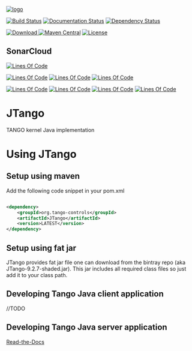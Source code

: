 [![logo](http://www.tango-controls.org/static/tango/img/logo_tangocontrols.png)](http://www.tango-controls.org)



[![Build Status](https://travis-ci.org/tango-controls/JTango.svg?branch=fix-admin-server-test)](https://travis-ci.org/tango-controls/JTango)
[![Documentation Status](https://readthedocs.org/projects/jtango/badge/?version=latest)](http://jtango.readthedocs.io/en/latest/?badge=latest)
[![Dependency Status](https://www.versioneye.com/user/projects/592bf58aa8a056006137f4ba/badge.svg?style=flat-square)](https://www.versioneye.com/user/projects/592bf58aa8a056006137f4ba)

[![Download](https://api.bintray.com/packages/tango-controls/generic/JTango/images/download.svg) ](https://bintray.com/tango-controls/generic/JTango/_latestVersion)
[![Maven Central](https://maven-badges.herokuapp.com/maven-central/org.tango-controls/jtango/badge.svg)](https://maven-badges.herokuapp.com/maven-central/org.tango-controls/jtango)
[![License](https://img.shields.io/badge/license-LGPL--3.0-blue.svg)](https://github.com/tango-controls/JTango/blob/master/LICENSE)

## SonarCloud

[![Lines Of Code](https://sonarcloud.io/api/badges/gate?key=org.tango-controls:JTango-root)](https://sonarcloud.io/dashboard?id=org.tango-controls%3AJTango-root)

[![Lines Of Code](https://sonarcloud.io/api/badges/measure?key=org.tango-controls:JTango-root&metric=ncloc)](https://sonarcloud.io/dashboard?id=org.tango-controls%3AJTango-root)
[![Lines Of Code](https://sonarcloud.io/api/badges/measure?key=org.tango-controls:JTango-root&metric=coverage)](https://sonarcloud.io/dashboard?id=org.tango-controls%3AJTango-root)
[![Lines Of Code](https://sonarcloud.io/api/badges/measure?key=org.tango-controls:JTango-root&metric=sqale_debt_ratio)](https://sonarcloud.io/dashboard?id=org.tango-controls%3AJTango-root)

[![Lines Of Code](https://sonarcloud.io/api/badges/measure?key=org.tango-controls:JTango-root&metric=bugs)](https://sonarcloud.io/dashboard?id=org.tango-controls%3AJTango-root)
[![Lines Of Code](https://sonarcloud.io/api/badges/measure?key=org.tango-controls:JTango-root&metric=vulnerabilities)](https://sonarcloud.io/dashboard?id=org.tango-controls%3AJTango-root)
[![Lines Of Code](https://sonarcloud.io/api/badges/measure?key=org.tango-controls:JTango-root&metric=code_smells)](https://sonarcloud.io/dashboard?id=org.tango-controls%3AJTango-root)
[![Lines Of Code](https://sonarcloud.io/api/badges/measure?key=org.tango-controls:JTango-root&metric=duplicated_lines_density)](https://sonarcloud.io/dashboard?id=org.tango-controls%3AJTango-root)

# JTango

TANGO kernel Java implementation

# Using JTango

## Setup using maven

Add the following code snippet in your pom.xml


```xml

<dependency>
    <groupId>org.tango-controls</groupId>
    <artifactId>JTango</artifactId>
    <version>LATEST</version>
</dependency>

```

## Setup using fat jar

JTango provides fat jar file one can download from the bintray repo (aka JTango-9.2.7-shaded.jar). This jar includes all required class files so just add it to your class path.

## Developing Tango Java client application

//TODO

## Developing Tango Java server application

[Read-the-Docs](http://tango-controls.readthedocs.io/en/latest/java-server-guide/index.html)
